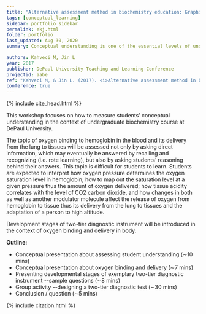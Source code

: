 ```yaml
---
title: "Alternative assessment method in biochemistry education: Graphical representation of oxygen binding and delivery"
tags: [conceptual_learning]
sidebar: portfolio_sidebar
permalink: ekj.html
folder: portfolio
last_updated: Aug 30, 2020
summary: Conceptual understanding is one of the essential levels of understanding in biochemistry. Some topics in biochemistry also require students to use complex graphical representations and mathematical knowledge to understand concepts and explain physiological phenomena.

authors: Kahveci M, Jin L
year: 2017
publisher: DePaul University Teaching and Learning Conference
projectid: aabe
ref: "Kahveci M, & Jin L. (2017). <i>Alternative assessment method in biochemistry education: Graphical representation of oxygen binding and delivery</i>. Paper presented at DePaul University Teaching and Learning Conference. Workshop. Chicago, IL, USA. May 5, 2017."
conference: true
---
```


{% include cite_head.html %}

This workshop focuses on how to measure students’ conceptual understanding in the context of undergraduate biochemistry course at DePaul University.

The topic of oxygen binding to hemoglobin in the blood and its delivery from the lung to tissues will be assessed not only by asking direct information, which may eventually be answered by recalling and recognizing (i.e. rote learning), but also by asking students’ reasoning behind their answers. This topic is difficult for students to learn. Students are expected to interpret how oxygen pressure determines the oxygen saturation level in hemoglobin; how to map out the saturation level at a given pressure thus the amount of oxygen delivered; how tissue acidity correlates with the level of CO2 carbon dioxide, and how changes in both as well as another modulator molecule affect the release of oxygen from hemoglobin to tissue thus its delivery from the lung to tissues and the adaptation of a person to high altitude.

Development stages of two-tier diagnostic instrument will be introduced in the context of oxygen binding and delivery in body.

**Outline:**

- Conceptual presentation about assessing student understanding (∼10 mins)
- Conceptual presentation about oxygen binding and delivery (∼7 mins)
- Presenting developmental stages of exemplary two-tier diagnostic instrument --sample questions (∼8 mins)
- Group activity --designing a two-tier diagnostic test (∼30 mins)
- Conclusion / question (∼5 mins)

{% include citation.html %}
